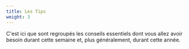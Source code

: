 ```yaml
---
title: Les Tips
weight: 3
---
```


C'est ici que sont regroupés les conseils essentiels dont vous allez avoir besoin durant cette semaine et, plus
généralement, durant cette année.